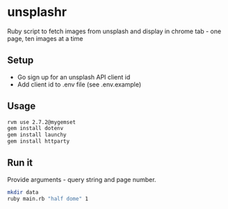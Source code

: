 # unsplashr

Ruby script to fetch images from unsplash and display in chrome tab - one page, ten images at a time

## Setup
- Go sign up for an unsplash API client id
- Add client id to .env file (see .env.example)

## Usage

```bash
rvm use 2.7.2@mygemset
gem install dotenv
gem install launchy
gem install httparty
```

## Run it
Provide arguments - query string and page number.

```bash
mkdir data
ruby main.rb "half dome" 1
```